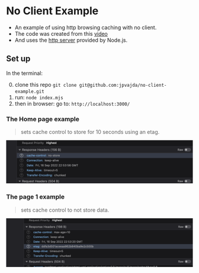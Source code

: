 # No Client Example

- An example of using http browsing caching with no client.
- The code was created from this [video](https://www.youtube.com/watch?v=3XkU_DXcgl0&ab_channel=Remix)
- And uses the [http server](https://nodejs.dev/en/learn/build-an-http-server/ ) provided by Node.js.

## Set up

In the terminal:

0. clone this repo  `git clone git@github.com:jpvajda/no-client-example.git`
1. run: `node index.mjs`
2. then in browser: go to: `http://localhost:3000/`

### The Home page example

> sets cache control to store for 10 seconds using an etag.

![No Store](./images/no-store.png)

### The page 1 example

> sets cache control to not store data.

![No Store](./images/10-seconds.png)
